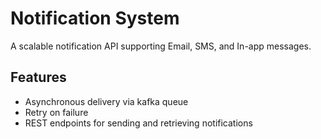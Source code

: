 # Notification System

A scalable notification API supporting Email, SMS, and In-app messages.

## Features

- Asynchronous delivery via kafka queue
- Retry on failure
- REST endpoints for sending and retrieving notifications
